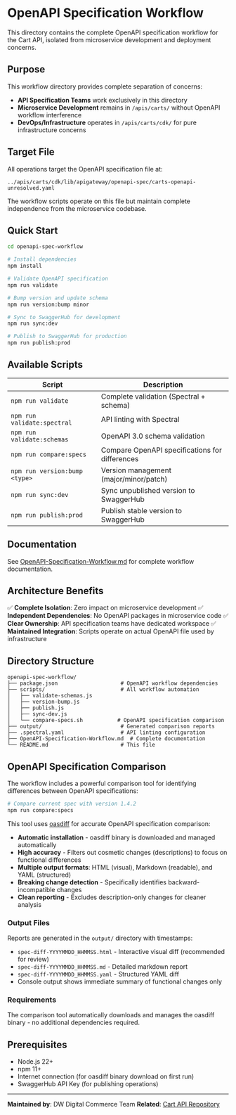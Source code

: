 # OpenAPI Specification Workflow

This directory contains the complete OpenAPI specification workflow for the Cart API, isolated from microservice development and deployment concerns.

## Purpose

This workflow directory provides complete separation of concerns:

- **API Specification Teams** work exclusively in this directory
- **Microservice Development** remains in `/apis/carts/` without OpenAPI workflow interference
- **DevOps/Infrastructure** operates in `/apis/carts/cdk/` for pure infrastructure concerns

## Target File

All operations target the OpenAPI specification file at:

```
../apis/carts/cdk/lib/apigateway/openapi-spec/carts-openapi-unresolved.yaml
```

The workflow scripts operate on this file but maintain complete independence from the microservice codebase.

## Quick Start

```bash
cd openapi-spec-workflow

# Install dependencies
npm install

# Validate OpenAPI specification
npm run validate

# Bump version and update schema
npm run version:bump minor

# Sync to SwaggerHub for development
npm run sync:dev

# Publish to SwaggerHub for production
npm run publish:prod
```

## Available Scripts

| Script                        | Description                                    |
| ----------------------------- | ---------------------------------------------- |
| `npm run validate`            | Complete validation (Spectral + schema)        |
| `npm run validate:spectral`   | API linting with Spectral                      |
| `npm run validate:schemas`    | OpenAPI 3.0 schema validation                  |
| `npm run compare:specs`       | Compare OpenAPI specifications for differences |
| `npm run version:bump <type>` | Version management (major/minor/patch)         |
| `npm run sync:dev`            | Sync unpublished version to SwaggerHub         |
| `npm run publish:prod`        | Publish stable version to SwaggerHub           |

## Documentation

See [OpenAPI-Specification-Workflow.md](./OpenAPI-Specification-Workflow.md) for complete workflow documentation.

## Architecture Benefits

✅ **Complete Isolation**: Zero impact on microservice development
✅ **Independent Dependencies**: No OpenAPI packages in microservice code
✅ **Clear Ownership**: API specification teams have dedicated workspace
✅ **Maintained Integration**: Scripts operate on actual OpenAPI file used by infrastructure

## Directory Structure

```
openapi-spec-workflow/
├── package.json                    # OpenAPI workflow dependencies
├── scripts/                        # All workflow automation
│   ├── validate-schemas.js
│   ├── version-bump.js
│   ├── publish.js
│   ├── sync-dev.js
│   └── compare-specs.sh           # OpenAPI specification comparison
├── output/                         # Generated comparison reports
├── .spectral.yaml                  # API linting configuration
├── OpenAPI-Specification-Workflow.md  # Complete documentation
└── README.md                       # This file
```

## OpenAPI Specification Comparison

The workflow includes a powerful comparison tool for identifying differences between OpenAPI specifications:

```bash
# Compare current spec with version 1.4.2
npm run compare:specs
```

This tool uses [oasdiff](https://github.com/oasdiff/oasdiff) for accurate OpenAPI specification comparison:

- **Automatic installation** - oasdiff binary is downloaded and managed automatically
- **High accuracy** - Filters out cosmetic changes (descriptions) to focus on functional differences
- **Multiple output formats**: HTML (visual), Markdown (readable), and YAML (structured)
- **Breaking change detection** - Specifically identifies backward-incompatible changes
- **Clean reporting** - Excludes description-only changes for cleaner analysis

### Output Files

Reports are generated in the `output/` directory with timestamps:

- `spec-diff-YYYYMMDD_HHMMSS.html` - Interactive visual diff (recommended for review)
- `spec-diff-YYYYMMDD_HHMMSS.md` - Detailed markdown report
- `spec-diff-YYYYMMDD_HHMMSS.yaml` - Structured YAML diff
- Console output shows immediate summary of functional changes only

### Requirements

The comparison tool automatically downloads and manages the oasdiff binary - no additional dependencies required.

## Prerequisites

- Node.js 22+
- npm 11+
- Internet connection (for oasdiff binary download on first run)
- SwaggerHub API Key (for publishing operations)

---

**Maintained by**: DW Digital Commerce Team
**Related**: [Cart API Repository](https://github.com/dw-digital-commerce/cart-api)
